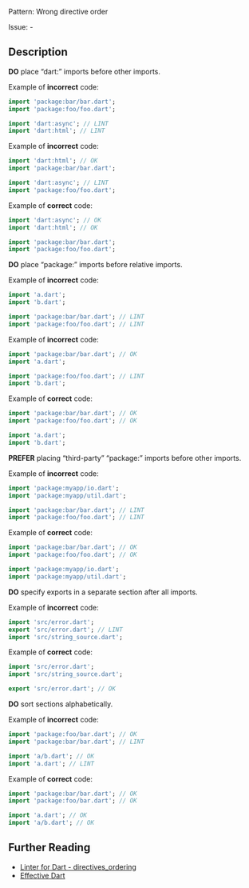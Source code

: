 Pattern: Wrong directive order

Issue: -

## Description

**DO** place “dart:” imports before other imports.

Example of **incorrect** code:
```dart
import 'package:bar/bar.dart';
import 'package:foo/foo.dart';

import 'dart:async'; // LINT
import 'dart:html'; // LINT
```

Example of **incorrect** code:
```dart
import 'dart:html'; // OK
import 'package:bar/bar.dart';

import 'dart:async'; // LINT
import 'package:foo/foo.dart';
```

Example of **correct** code:
```dart
import 'dart:async'; // OK
import 'dart:html'; // OK

import 'package:bar/bar.dart';
import 'package:foo/foo.dart';
```

**DO** place “package:” imports before relative imports.

Example of **incorrect** code:
```dart
import 'a.dart';
import 'b.dart';

import 'package:bar/bar.dart'; // LINT
import 'package:foo/foo.dart'; // LINT
```
Example of **incorrect** code:
```dart
import 'package:bar/bar.dart'; // OK
import 'a.dart';

import 'package:foo/foo.dart'; // LINT
import 'b.dart';
```

Example of **correct** code:
```dart
import 'package:bar/bar.dart'; // OK
import 'package:foo/foo.dart'; // OK

import 'a.dart';
import 'b.dart';
```

**PREFER** placing “third-party” “package:” imports before other imports.

Example of **incorrect** code:
```dart
import 'package:myapp/io.dart';
import 'package:myapp/util.dart';

import 'package:bar/bar.dart'; // LINT
import 'package:foo/foo.dart'; // LINT
```

Example of **correct** code:
```dart
import 'package:bar/bar.dart'; // OK
import 'package:foo/foo.dart'; // OK

import 'package:myapp/io.dart';
import 'package:myapp/util.dart';
```

**DO** specify exports in a separate section after all imports.

Example of **incorrect** code:
```dart
import 'src/error.dart';
export 'src/error.dart'; // LINT
import 'src/string_source.dart';
```

Example of **correct** code:
```dart
import 'src/error.dart';
import 'src/string_source.dart';

export 'src/error.dart'; // OK
```

**DO** sort sections alphabetically.

Example of **incorrect** code:
```dart
import 'package:foo/bar.dart'; // OK
import 'package:bar/bar.dart'; // LINT

import 'a/b.dart'; // OK
import 'a.dart'; // LINT
```

Example of **correct** code:
```dart
import 'package:bar/bar.dart'; // OK
import 'package:foo/bar.dart'; // OK

import 'a.dart'; // OK
import 'a/b.dart'; // OK
```

## Further Reading

* [Linter for Dart - directives_ordering](https://dart.dev/tools/linter-rules/directives_ordering)
* [Effective Dart](https://dart.dev/guides/language/effective-dart/style#ordering)